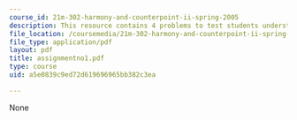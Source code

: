 ```yaml
---
course_id: 21m-302-harmony-and-counterpoint-ii-spring-2005
description: This resource contains 4 problems to test students understanding.
file_location: /coursemedia/21m-302-harmony-and-counterpoint-ii-spring-2005/a5e0839c9ed72d619696965bb382c3ea_assignmentno1.pdf
file_type: application/pdf
layout: pdf
title: assignmentno1.pdf
type: course
uid: a5e0839c9ed72d619696965bb382c3ea

---
```

None